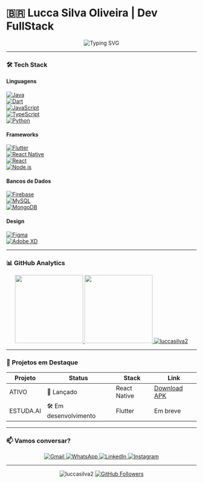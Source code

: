 # 🇧🇷 Lucca Silva Oliveira | Dev FullStack  

<div align="center">
  <img src="https://readme-typing-svg.herokuapp.com?font=Fira+Code&weight=600&size=22&pause=1000&color=00F72F&width=435&lines=Desenvolvedor+Full+Stack;Mobile+%7C+Web+%7C+Desktop;17+anos+%7C+Brasil+%F0%9F%87%A7%F0%9F%87%B7" alt="Typing SVG" />
</div>

---

### 🛠️ Tech Stack  

#### Linguagens  
[![Java](https://img.shields.io/badge/Java-%23ED8B00.svg?style=for-the-badge&logo=openjdk&logoColor=white)](https://www.java.com/)  
[![Dart](https://img.shields.io/badge/Dart-0175C2?style=for-the-badge&logo=dart&logoColor=white)](https://dart.dev/)  
[![JavaScript](https://img.shields.io/badge/JavaScript-F7DF1E?style=for-the-badge&logo=javascript&logoColor=black)](https://developer.mozilla.org/pt-BR/docs/Web/JavaScript)  
[![TypeScript](https://img.shields.io/badge/TypeScript-007ACC?style=for-the-badge&logo=typescript&logoColor=white)](https://www.typescriptlang.org/)  
[![Python](https://img.shields.io/badge/Python-3776AB?style=for-the-badge&logo=python&logoColor=white)](https://www.python.org/)  

#### Frameworks  
[![Flutter](https://img.shields.io/badge/Flutter-02569B?style=for-the-badge&logo=flutter&logoColor=white)](https://flutter.dev/)  
[![React Native](https://img.shields.io/badge/React_Native-20232A?style=for-the-badge&logo=react&logoColor=61DAFB)](https://reactnative.dev/)  
[![React](https://img.shields.io/badge/React-20232A?style=for-the-badge&logo=react&logoColor=61DAFB)](https://reactjs.org/)  
[![Node.js](https://img.shields.io/badge/Node.js-43853D?style=for-the-badge&logo=node.js&logoColor=white)](https://nodejs.org/)  

#### Bancos de Dados  
[![Firebase](https://img.shields.io/badge/Firebase-FFCA28?style=for-the-badge&logo=firebase&logoColor=black)](https://firebase.google.com/)  
[![MySQL](https://img.shields.io/badge/MySQL-005C84?style=for-the-badge&logo=mysql&logoColor=white)](https://www.mysql.com/)  
[![MongoDB](https://img.shields.io/badge/MongoDB-4EA94B?style=for-the-badge&logo=mongodb&logoColor=white)](https://www.mongodb.com/)  

#### Design  
[![Figma](https://img.shields.io/badge/Figma-F24E1E?style=for-the-badge&logo=figma&logoColor=white)](https://www.figma.com/)  
[![Adobe XD](https://img.shields.io/badge/Adobe%20XD-470137?style=for-the-badge&logo=Adobe%20XD&logoColor=#FF61F6)](https://www.adobe.com/br/products/xd.html)  

---

### 📊 GitHub Analytics  

<div align="center">
  <a href="https://github.com/luccasilva2">
    <img height="180em" src="https://github-readme-stats.vercel.app/api?username=luccasilva2&show_icons=true&theme=tokyonight&include_all_commits=true&count_private=true"/>
    <img height="180em" src="https://github-readme-stats.vercel.app/api/top-langs/?username=luccasilva2&layout=compact&langs_count=7&theme=tokyonight"/>
    <img src="https://github-readme-streak-stats.herokuapp.com/?user=luccasilva2&theme=tokyonight" alt="luccasilva2" />
  </a>
</div>

---

### 🚀 Projetos em Destaque  

| Projeto | Status | Stack | Link |
|---------|--------|-------|------|
| ATIVO | 🚀 Lançado | React Native | [Download APK](https://drive.google.com/file/d/18WAxkq2Yq0i8exm6koIzor2R6DMZYFNA/view) |
| ESTUDA.AI | 🛠️ Em desenvolvimento | Flutter | Em breve |

---

### 📫 Vamos conversar?  

<div align="center">
  <a href="mailto:silvaoliveiralucca@gmail.com">
    <img src="https://img.shields.io/badge/Gmail-D14836?style=for-the-badge&logo=gmail&logoColor=white" alt="Gmail"/>
  </a>
  <a href="https://wa.me/+55 47 984873740">
    <img src="https://img.shields.io/badge/WhatsApp-25D366?style=for-the-badge&logo=whatsapp&logoColor=white" alt="WhatsApp"/>
  </a>
  <a href="https://www.linkedin.com/in/lucca-silva-oliveira-6919bb33b/">
    <img src="https://img.shields.io/badge/LinkedIn-0077B5?style=for-the-badge&logo=linkedin&logoColor=white" alt="LinkedIn"/>
  </a>
  <a href="https://www.instagram.com/luccaa_so/">
    <img src="https://img.shields.io/badge/Instagram-E4405F?style=for-the-badge&logo=instagram&logoColor=white" alt="Instagram"/>
  </a>
</div>

---

<div align="center">
  <img src="https://komarev.com/ghpvc/?username=luccasilva2&label=Profile%20views&color=00f72f&style=flat" alt="luccasilva2" />
  <a href="https://github.com/luccasilva2?tab=followers">
    <img src="https://img.shields.io/github/followers/luccasilva2?label=Followers&style=social" alt="GitHub Followers">
  </a>
</div>
